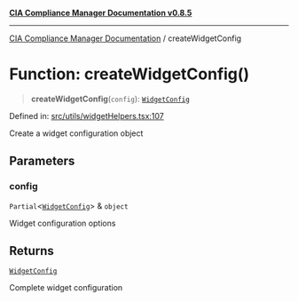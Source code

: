 [**CIA Compliance Manager Documentation v0.8.5**](../README.md)

***

[CIA Compliance Manager Documentation](../globals.md) / createWidgetConfig

# Function: createWidgetConfig()

> **createWidgetConfig**(`config`): [`WidgetConfig`](../interfaces/WidgetConfig.md)

Defined in: [src/utils/widgetHelpers.tsx:107](https://github.com/Hack23/cia-compliance-manager/blob/b799ef22d9067d09cc69eaeddf109ac9dcdce934/src/utils/widgetHelpers.tsx#L107)

Create a widget configuration object

## Parameters

### config

`Partial`\<[`WidgetConfig`](../interfaces/WidgetConfig.md)\> & `object`

Widget configuration options

## Returns

[`WidgetConfig`](../interfaces/WidgetConfig.md)

Complete widget configuration
